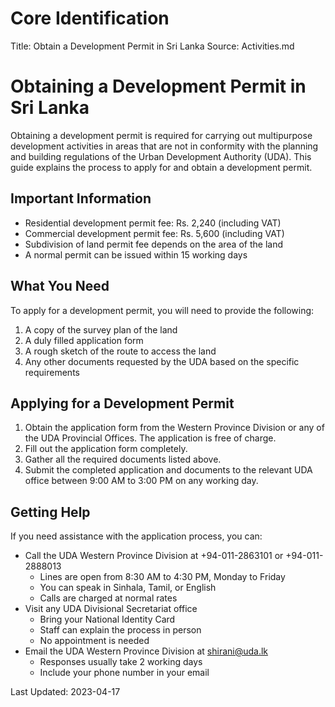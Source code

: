# Core Identification
Title: Obtain a Development Permit in Sri Lanka
Source: Activities.md

# Obtaining a Development Permit in Sri Lanka

Obtaining a development permit is required for carrying out multipurpose development activities in areas that are not in conformity with the planning and building regulations of the Urban Development Authority (UDA). This guide explains the process to apply for and obtain a development permit.

## Important Information

- Residential development permit fee: Rs. 2,240 (including VAT)
- Commercial development permit fee: Rs. 5,600 (including VAT)
- Subdivision of land permit fee depends on the area of the land
- A normal permit can be issued within 15 working days

## What You Need

To apply for a development permit, you will need to provide the following:

1. A copy of the survey plan of the land
2. A duly filled application form
3. A rough sketch of the route to access the land
4. Any other documents requested by the UDA based on the specific requirements

## Applying for a Development Permit

1. Obtain the application form from the Western Province Division or any of the UDA Provincial Offices. The application is free of charge.
2. Fill out the application form completely.
3. Gather all the required documents listed above.
4. Submit the completed application and documents to the relevant UDA office between 9:00 AM to 3:00 PM on any working day.

## Getting Help

If you need assistance with the application process, you can:

- Call the UDA Western Province Division at +94-011-2863101 or +94-011-2888013
    - Lines are open from 8:30 AM to 4:30 PM, Monday to Friday
    - You can speak in Sinhala, Tamil, or English
    - Calls are charged at normal rates
- Visit any UDA Divisional Secretariat office
    - Bring your National Identity Card
    - Staff can explain the process in person
    - No appointment is needed
- Email the UDA Western Province Division at shirani@uda.lk
    - Responses usually take 2 working days
    - Include your phone number in your email

Last Updated: 2023-04-17